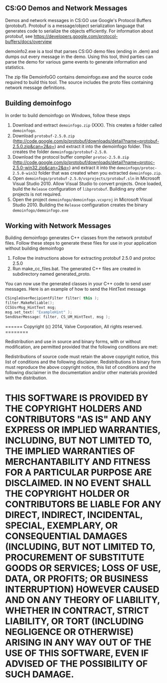 CS:GO Demos and Network Messages
--------------------------------

Demos and network messages in CS:GO use Google's Protocol Buffers (protobuf). Protobuf is a message/object serialization language that generates code to serialize the objects efficiently. For information about protobuf, see https://developers.google.com/protocol-buffers/docs/overview

demoinfo2.exe is a tool that parses CS:GO demo files (ending in .dem) and dumps out every message in the demo. Using this tool, third parties can parse the demo for various game events to generate information and statistics.

The zip file DemoinfoGO contains demoinfogo.exe and the source code required to build this tool. The source includes the proto files containing network message definitions.


Building demoinfogo
------------------

In order to build demoinfogo on Windows, follow these steps

1. Download and extract `demoinfogo.zip` (XXX). This creates a folder called `demoinfogo`.
2. Download `protobuf-2.5.0.zip` (http://code.google.com/p/protobuf/downloads/detail?name=protobuf-2.5.0.zip&can=2&q=) and extract it into the demoinfogo folder. This creates the folder `demoinfogp/protobuf-2.5.0`.
3. Download the protocol buffer compiler `protoc-2.5.0.zip` (http://code.google.com/p/protobuf/downloads/detail?name=protoc-2.5.0-win32.zip&can=2&q=) and extract it into the `demoinfogo/protoc-2.5.0-win32` folder that was created when you extracted `demoinfogo.zip`.
4. Open `demoinfogo/protobuf-2.5.0/vsprojects/protobuf.sln` in Microsoft Visual Studio 2010. Allow Visual Studio to convert projects. Once loaded, build the `Release` configuration of `libprotobuf`. Building any other projects is not required.
5. Open the project `demoinfogo/demoinfogo.vcxproj` in Microsoft Visual Studio 2010. Building the `Release` configuration creates the binary `demoinfogo/demoinfogo.exe`


Working with Network Messages
-----------------------------

Building demoinfogo generates C++ classes from the network protobuf files. Follow these steps to generate these files for use in your application without building demoinfogo
1. Follow the instructions above for extracting protobuf 2.5.0 and protoc 2.5.0
2. Run make_cc_files.bat. The generated C++ files are created in subdirectory named generated_proto.


You can now use the generated classes in your C++ code to send user messages. Here is an example of how to send the HintText message

```cpp
CSingleUserRecipientFilter filter( this );
filter.MakeReliable();
CCSUsrMsg_HintText msg;
msg.set_text( "ExampleHint" );
SendUserMessage( filter, CS_UM_HintText, msg );
```

====== Copyright (c) 2014, Valve Corporation, All rights reserved. ========

 Redistribution and use in source and binary forms, with or without 
 modification, are permitted provided that the following conditions are met:

 Redistributions of source code must retain the above copyright notice, this
 list of conditions and the following disclaimer.
 Redistributions in binary form must reproduce the above copyright notice, 
 this list of conditions and the following disclaimer in the documentation 
 and/or other materials provided with the distribution.

 THIS SOFTWARE IS PROVIDED BY THE COPYRIGHT HOLDERS AND CONTRIBUTORS "AS IS"
 AND ANY EXPRESS OR IMPLIED WARRANTIES, INCLUDING, BUT NOT LIMITED TO, THE 
 IMPLIED WARRANTIES OF MERCHANTABILITY AND FITNESS FOR A PARTICULAR PURPOSE 
 ARE DISCLAIMED. IN NO EVENT SHALL THE COPYRIGHT HOLDER OR CONTRIBUTORS BE 
 LIABLE FOR ANY DIRECT, INDIRECT, INCIDENTAL, SPECIAL, EXEMPLARY, OR 
 CONSEQUENTIAL DAMAGES (INCLUDING, BUT NOT LIMITED TO, PROCUREMENT OF 
 SUBSTITUTE GOODS OR SERVICES; LOSS OF USE, DATA, OR PROFITS; OR BUSINESS 
 INTERRUPTION) HOWEVER CAUSED AND ON ANY THEORY OF LIABILITY, WHETHER IN 
 CONTRACT, STRICT LIABILITY, OR TORT (INCLUDING NEGLIGENCE OR OTHERWISE) 
 ARISING IN ANY WAY OUT OF THE USE OF THIS SOFTWARE, EVEN IF ADVISED OF 
 THE POSSIBILITY OF SUCH DAMAGE.
===========================================================================

